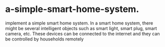 # a-simple-smart-home-system.
implement a simple smart home system. In a smart home system, there might be several intelligent objects such as smart light, smart plug, smart camera, etc. These devices can be connected to the internet and they can be controlled by households remotely
